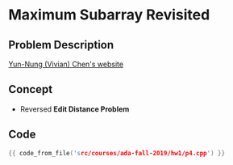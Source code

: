 # Maximum Subarray Revisited

## Problem Description

[Yun-Nung (Vivian) Chen's website](https://www.csie.ntu.edu.tw/~yvchen/f108-ada/doc/ada19-hw1.pdf)

## Concept

+ Reversed **Edit Distance Problem**

## Code

```cpp
{{ code_from_file('src/courses/ada-fall-2019/hw1/p4.cpp') }}
```